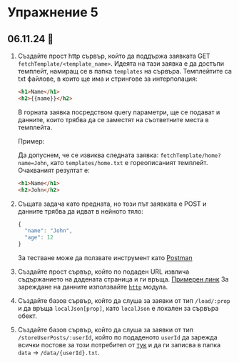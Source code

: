 # Упражнение 5

## 06.11.24 🌮

1. Създайте прост http сървър, който да поддържа заявката GET `fetchTemplate/<template_name>`. Идеята на тази заявка е да достъпи темплейт, намиращ се в папка `templates` на сървъра.
Темплейтите са txt файлове, в които ще има и стрингове за интерполация:
    ```html
    <h1>Name</h1>
    <h2>{{name}}</h2>
    ```
    В горната заявка посредством query параметри, ще се подават и данните, които трябва да се заместят на съответните места в темплейта.

    Пример:

    Да допуснем, че се извиква следната заявка: `fetchTemplate/home?name=John`, като `templates/home.txt` е гореописаният темплейт.
    Очакваният резултат е:
    ```html
    <h1>Name</h1>
    <h2>John</h2>
    ```
1. Същата задача като предната, но този път заявката е POST и данните трябва да идват в нейното тяло:
    ```js
    {
      "name": "John",
      "age": 12
    }
    ```

    За тестване може да ползвате инструмент като [Postman](https://www.postman.com/)

1. Създайте прост сървър, който по подаден URL извлича съдържанието на дадената страница и ги връща.
[Примерен линк](https://www.reddit.com/.rss)
За зареждане на данните използвайте [`http`](https://nodejs.org/api/http.html) модула.

1. Създайте базов сървър, който да слуша за заявки от тип `/load/:prop` и да връща `localJson[prop]`, като `localJson` е локален за сървъра обект.

1. Създайте базов сървър, който да слуша за заявки от тип `/storeUserPosts/:userId`, който по подаденото `userId` да зарежда всички постове за този потребител от [тук](https://jsonplaceholder.typicode.com/posts) и да ги записва в папка `data` -> `/data/{userId}.txt`.
